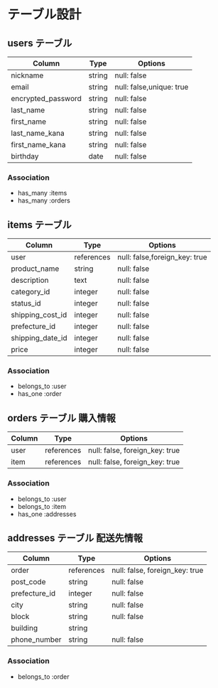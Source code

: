 # テーブル設計

## users テーブル

| Column              | Type   | Options                  |
| ------------------  | ------ | -------------------------|
| nickname            | string | null: false              |
| email               | string | null: false,unique: true |
| encrypted_password  | string | null: false              |
| last_name           | string | null: false              |
| first_name          | string | null: false              |
| last_name_kana      | string | null: false              |
| first_name_kana     | string | null: false              |
| birthday            | date   | null: false              |

### Association

- has_many :items
- has_many :orders

## items テーブル

| Column           | Type       | Options                       |
| -----------------| ---------- | ----------------------------- |
| user             | references | null: false,foreign_key: true |
| product_name     | string     | null: false                   |
| description      | text       | null: false                   |
| category_id      | integer    | null: false                   |
| status_id        | integer    | null: false                   |
| shipping_cost_id | integer    | null: false                   |
| prefecture_id    | integer    | null: false                   |
| shipping_date_id | integer    | null: false                   |
| price            | integer    | null: false                   |

### Association

- belongs_to :user
- has_one :order

## orders テーブル 購入情報

| Column | Type       | Options                        |
| ------ | ---------- | ------------------------------ |
| user   | references | null: false, foreign_key: true |
| item   | references | null: false, foreign_key: true |

### Association

- belongs_to :user
- belongs_to :item
- has_one :addresses

## addresses テーブル 配送先情報

| Column        | Type       | Options                        |
| -------       | ---------- | ------------------------------ |
| order         | references | null: false, foreign_key: true |
| post_code     | string     | null: false                    |
| prefecture_id | integer    | null: false                    |
| city          | string     | null: false                    |
| block         | string     | null: false                    |
| building      | string     |                                |
| phone_number  | string     | null: false                    |

### Association

- belongs_to :order
